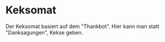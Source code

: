 Keksomat
=======================

Der Keksomat basiert auf dem "Thankbot".
Hier kann man statt "Danksagungen", Kekse geben.
